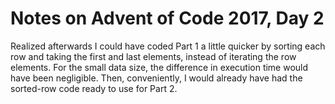 # Notes on Advent of Code 2017, Day 2

Realized afterwards I could have coded Part 1 a little quicker by sorting each row and taking the first and last elements, instead of iterating the row elements.  For the small data size, the difference in execution time would have been negligible.  Then, conveniently, I would already have had the sorted-row code ready to use for Part 2.

